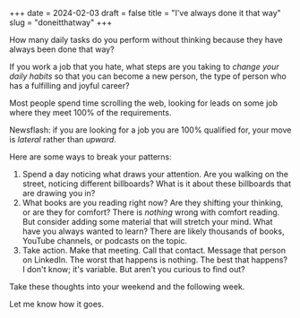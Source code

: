 +++
date = 2024-02-03
draft = false
title = "I've always done it that way"
slug = "doneitthatway"
+++

How many daily tasks do you perform without thinking because they have always been done that way?

If you work a job that you hate, what steps are you taking to _change your daily habits_ so that you can become a new person, the type of person who has a fulfilling and joyful career?

Most people spend time scrolling the web, looking for leads on some job where they meet 100% of the requirements.

Newsflash: if you are looking for a job you are 100% qualified for, your move is _lateral_ rather than _upward_.

Here are some ways to break your patterns:
1. Spend a day noticing what draws your attention. Are you walking on the street, noticing different billboards? What is it about these billboards that are drawing you in?
2. What books are you reading right now? Are they shifting your thinking, or are they for comfort? There is _nothing_ wrong with comfort reading. But consider adding some material that will stretch your mind. What have you always wanted to learn? There are likely thousands of books, YouTube channels, or podcasts on the topic.
3. Take action. Make that meeting. Call that contact. Message that person on LinkedIn. The worst that happens is nothing. The best that happens? I don't know; it's variable. But aren't you curious to find out?

Take these thoughts into your weekend and the following week.

Let me know how it goes.
